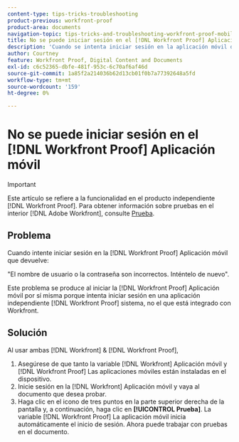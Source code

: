 ```yaml
---
content-type: tips-tricks-troubleshooting
product-previous: workfront-proof
product-area: documents
navigation-topic: tips-tricks-and-troubleshooting-workfront-proof-mobile
title: No se puede iniciar sesión en el [!DNL Workfront Proof] Aplicación móvil
description: 'Cuando se intenta iniciar sesión en la aplicación móvil de prueba de Workfront, se devuelve: EDITE ME.'
author: Courtney
feature: Workfront Proof, Digital Content and Documents
exl-id: c6c52365-dbfe-481f-953c-6c70af6af46d
source-git-commit: 1a85f2a214036b62d13cb01f0b7a77392648a5fd
workflow-type: tm+mt
source-wordcount: '159'
ht-degree: 0%

---
```


# No se puede iniciar sesión en el [!DNL Workfront Proof] Aplicación móvil

>[!IMPORTANT]
>
>Este artículo se refiere a la funcionalidad en el producto independiente [!DNL Workfront Proof]. Para obtener información sobre pruebas en el interior [!DNL Adobe Workfront], consulte [Prueba](../../../review-and-approve-work/proofing/proofing.md).

## Problema

Cuando intente iniciar sesión en la [!DNL Workfront Proof] Aplicación móvil que devuelve:

&quot;El nombre de usuario o la contraseña son incorrectos. Inténtelo de nuevo&quot;.

Este problema se produce al iniciar la [!DNL Workfront Proof] Aplicación móvil por sí misma porque intenta iniciar sesión en una aplicación independiente [!DNL Workfront Proof] sistema, no el que está integrado con Workfront.

## Solución

Al usar ambas [!DNL Workfront] &amp; [!DNL Workfront Proof],

1. Asegúrese de que tanto la variable [!DNL Workfront] Aplicación móvil y [!DNL Workfront Proof] Las aplicaciones móviles están instaladas en el dispositivo.
1. Inicie sesión en la [!DNL Workfront] Aplicación móvil y vaya al documento que desea probar.
1. Haga clic en el icono de tres puntos en la parte superior derecha de la pantalla y, a continuación, haga clic en **[!UICONTROL Prueba]**.
La variable [!DNL Workfront Proof] La aplicación móvil inicia automáticamente el inicio de sesión.
Ahora puede trabajar con pruebas en el documento.
